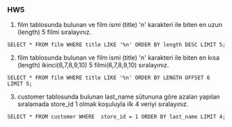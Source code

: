 ### HW5
1. film tablosunda bulunan ve film ismi (title) 'n' karakteri ile biten en uzun (length) 5 filmi sıralayınız.<br>
```
SELECT * FROM film WHERE title LIKE '%n' ORDER BY length DESC LIMIT 5; 
```
2. film tablosunda bulunan ve film ismi (title) 'n' karakteri ile biten en kısa (length) ikinci(6,7,8,9,10) 5 filmi(6,7,8,9,10) sıralayınız.<br>
```
SELECT * FROM film WHERE title LIKE '%n' ORDER BY LENGTH OFFSET 6 LIMIT 5;
```
3. customer tablosunda bulunan last_name sütununa göre azalan yapılan sıralamada store_id 1 olmak koşuluyla ilk 4 veriyi sıralayınız.<br>
```
SELECT * FROM customer WHERE  store_id = 1 ORDER BY last_name LIMIT 4;
```